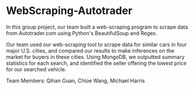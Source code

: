 # WebScraping-Autotrader
In this group project, our team built a web-scraping program to scrape data from Autotrader.com using Python's BeautifulSoup and Regex. 

Our team used our web-scraping tool to scrape data for similar cars in four major U.S. cities, and compared our results to make inferences on the market for buyers in these cities. Using MongoDB, we outputted summary statistics for each search, and identified the seller offering the lowest price for our searched vehicle.

Team Members: Qihan Guan, Chloe Wang, Michael Harris
